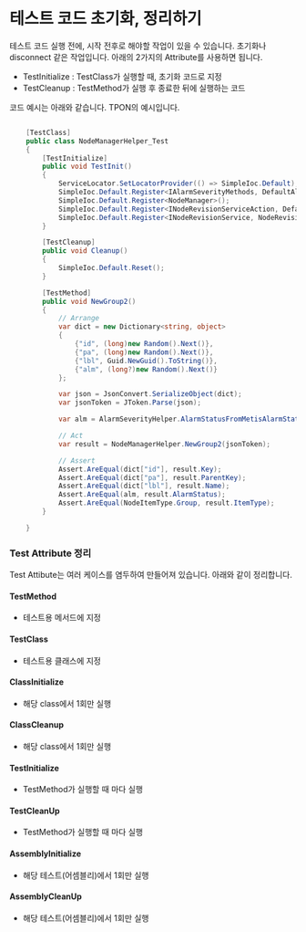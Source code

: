 # 테스트 코드 초기화, 정리하기

테스트 코드 실행 전에, 시작 전후로 해야할 작업이 있을 수 있습니다. 초기화나 disconnect 같은 작업입니다. 아래의 2가지의 Attribute를 사용하면 됩니다.
- TestInitialize : TestClass가 실행할 때, 초기화 코드로 지정
- TestCleanup : TestMethod가 실행 후 종료한 뒤에 실행하는 코드

코드 예시는 아래와 같습니다. TPON의 예시입니다.

```cs

    [TestClass]
    public class NodeManagerHelper_Test
    {
        [TestInitialize]
        public void TestInit()
        {
            ServiceLocator.SetLocatorProvider(() => SimpleIoc.Default);
            SimpleIoc.Default.Register<IAlarmSeverityMethods, DefaultAlarmSeverityMethods>();
            SimpleIoc.Default.Register<NodeManager>();
            SimpleIoc.Default.Register<INodeRevisionServiceAction, DefaultNodeRevisionServiceAction>();
            SimpleIoc.Default.Register<INodeRevisionService, NodeRevisionService>(true);
        }

        [TestCleanup]
        public void Cleanup()
        {
            SimpleIoc.Default.Reset();
        }

        [TestMethod]
        public void NewGroup2()
        {
            // Arrange
            var dict = new Dictionary<string, object>
            {
                {"id", (long)new Random().Next()},
                {"pa", (long)new Random().Next()},
                {"lbl", Guid.NewGuid().ToString()},
                {"alm", (long?)new Random().Next()}
            };

            var json = JsonConvert.SerializeObject(dict);
            var jsonToken = JToken.Parse(json);

            var alm = AlarmSeverityHelper.AlarmStatusFromMetisAlarmState(((long?)dict["alm"]).Value);

            // Act
            var result = NodeManagerHelper.NewGroup2(jsonToken);

            // Assert
            Assert.AreEqual(dict["id"], result.Key);
            Assert.AreEqual(dict["pa"], result.ParentKey);
            Assert.AreEqual(dict["lbl"], result.Name);
            Assert.AreEqual(alm, result.AlarmStatus);
            Assert.AreEqual(NodeItemType.Group, result.ItemType);
        }

    }

```

### Test Attribute 정리

Test Attibute는 여러 케이스를 염두하여 만들어져 있습니다. 아래와 같이 정리합니다.

#### TestMethod

- 테스트용 메서드에 지정

#### TestClass

- 테스트용 클래스에 지정

#### ClassInitialize

- 해당 class에서 1회만 실행

#### ClassCleanup

- 해당 class에서 1회만 실행

#### TestInitialize

- TestMethod가 실행할 때 마다 실행

#### TestCleanUp

- TestMethod가 실행할 때 마다 실행

#### AssemblyInitialize

- 해당 테스트(어셈블리)에서 1회만 실행

#### AssemblyCleanUp

- 해당 테스트(어셈블리)에서 1회만 실행